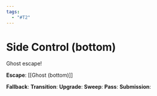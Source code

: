 ```yaml
---
tags:
  - "#T2"
---
```


# Side Control (bottom)

Ghost escape!

**Escape**:
[[Ghost (bottom)]]

**Fallback**:
**Transition**:
**Upgrade**:
**Sweep**:
**Pass**:
**Submission**:

